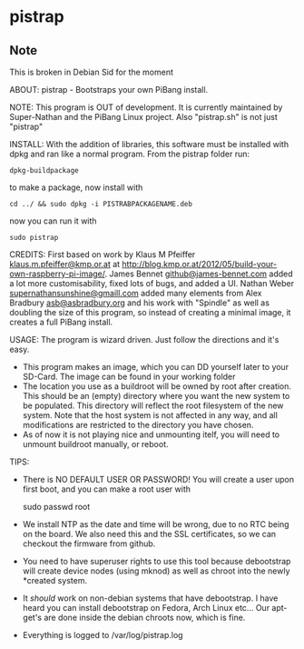 pistrap
=======

Note
-------
This is broken in Debian Sid for the moment

ABOUT:
pistrap - Bootstraps your own PiBang install.

NOTE:
This program is OUT of development. It is currently maintained by Super-Nathan and the PiBang Linux project. 
Also "pistrap.sh" is not just "pistrap"

INSTALL:
With the addition of libraries, this software must be installed with dpkg and ran like a normal program.
From the pistrap folder run: 

    dpkg-buildpackage 
    
to make a package, now install with

    cd ../ && sudo dpkg -i PISTRABPACKAGENAME.deb
    
now you can run it with

    sudo pistrap

CREDITS:
First based on work by Klaus M Pfeiffer <klaus.m.pfeiffer@kmp.or.at> at http://blog.kmp.or.at/2012/05/build-your-own-raspberry-pi-image/.
James Bennet <github@james-bennet.com> added a lot more customisability, fixed lots of bugs, and added a UI.
Nathan Weber <supernathansunshine@gmaill.com> added many elements from Alex Bradbury <asb@asbradbury.org> and his work with "Spindle" as well as doubling the size of this program, so instead of creating a minimal image, it creates a full PiBang install.

USAGE:
The program is wizard driven. Just follow the directions and it's easy.
* This program makes an image, which you can DD yourself later to your SD-Card. The image can be found in your working folder
* The location you use as a buildroot will be owned by root after creation. This should be an (empty) directory where you want the new system to be populated. This directory will reflect the root filesystem of the new system. Note that the host system is not affected in any way, and all modifications are restricted to the directory you have chosen.
* As of now it is not playing nice and unmounting itelf, you will need to unmount buildroot manually, or reboot.

TIPS:
* There is NO DEFAULT USER OR PASSWORD! You will create a user upon first boot, and you can make a root user with 

    sudo passwd root
    
* We install NTP as the date and time will be wrong, due to no RTC being on the board. We also need this and the SSL certificates, so we can checkout the firmware from github.
* You need to have superuser rights to use this tool because debootstrap will create device nodes (using mknod) as well as chroot into the newly *created system.
* It *should* work on non-debian systems that have debootstrap. I have heard you can install debootstrap on Fedora, Arch Linux etc...  Our apt-get's are done inside the debian chroots now, which is fine.
* Everything is logged to /var/log/pistrap.log
